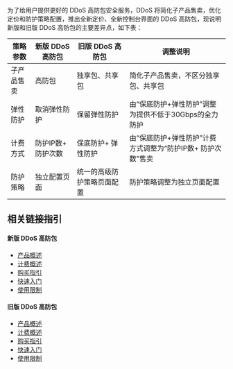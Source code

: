 为了给用户提供更好的 DDoS 高防包安全服务，DDoS 将简化子产品售卖，优化定价和防护策略配置，推出全新定价、全新控制台界面的 DDoS 高防包，现说明新版和旧版 DDoS 高防包的主要差异点，如下表：

| 策略参数       | 新版 DDoS 高防包    | 旧版 DDoS 高防包| 调整说明                                                     |
| ------------ | ------------ | -------- | ------------------------------------------------------------ |
| 子产品售卖 | 高防包 | 独享包、共享包 | 简化子产品售卖，不区分独享包、共享包 |
| 弹性防护 | 取消弹性防护 | 保留弹性防护 | 由“保底防护+弹性防护”调整为提供不低于30Gbps的全力防护 |
| 计费方式 | 防护IP数+ 防护次数 | 保底防护+ 弹性防护  | 由“保底防护+弹性防护”计费方式调整为“防护IP数+ 防护次数”售卖|
| 防护策略 | 独立配置页面     | 统一的高级防护策略页面配置   | 防护策略调整为独立页面配置 |

## 相关链接指引
#### 新版 DDoS 高防包
- [产品概述](https://cloud.tencent.com/document/product/1021/43890)
- [计费概述](https://cloud.tencent.com/document/product/1021/43893)
- [购买指引](https://cloud.tencent.com/document/product/1021/43894)
- [快速入门](https://cloud.tencent.com/document/product/1021/43898)
- [使用限制](https://cloud.tencent.com/document/product/1021/43899)

#### 旧版 DDoS 高防包
- [产品概述](https://cloud.tencent.com/document/product/1021/31469)
- [计费概述](https://cloud.tencent.com/document/product/1021/31478)
- [购买指引](https://cloud.tencent.com/document/product/1021/31479)
- [快速入门](https://cloud.tencent.com/document/product/1021/31463)
- [使用限制](https://cloud.tencent.com/document/product/1021/31484)
